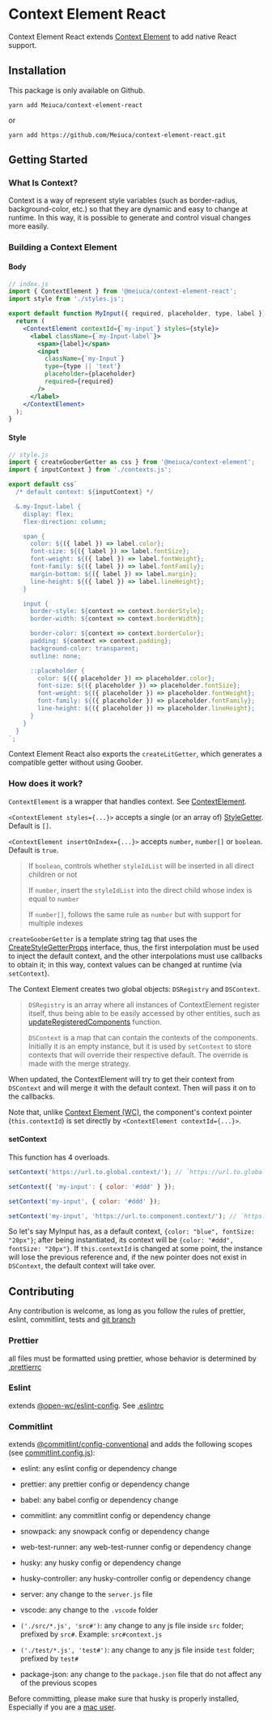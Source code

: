 # Context Element React

Context Element React extends [Context Element](https://github.com/Meiuca/context-element) to add native React support.

## Installation

This package is only available on Github.

`yarn add Meiuca/context-element-react`

or

`yarn add https://github.com/Meiuca/context-element-react.git`

## Getting Started

### What Is Context?

Context is a way of represent style variables (such as border-radius, background-color, etc.) so that they are dynamic and easy to
change at runtime. In this way, it is possible to generate and control visual changes more easily.

### Building a Context Element

#### Body

```jsx
// index.js
import { ContextElement } from '@meiuca/context-element-react';
import style from './styles.js';

export default function MyInput({ required, placeholder, type, label }) {
  return (
    <ContextElement contextId={`my-input`} styles={style}>
      <label className={`my-Input-label`}>
        <span>{label}</span>
        <input
          className={`my-Input`}
          type={type || 'text'}
          placeholder={placeholder}
          required={required}
        />
      </label>
    </ContextElement>
  );
}
```

#### Style

```js
// style.js
import { createGooberGetter as css } from '@meiuca/context-element';
import { inputContext } from './contexts.js';

export default css`
  /* default context: ${inputContext} */

  &.my-Input-label {
    display: flex;
    flex-direction: column;

    span {
      color: ${({ label }) => label.color};
      font-size: ${({ label }) => label.fontSize};
      font-weight: ${({ label }) => label.fontWeight};
      font-family: ${({ label }) => label.fontFamily};
      margin-bottom: ${({ label }) => label.margin};
      line-height: ${({ label }) => label.lineHeight};
    }

    input {
      border-style: ${context => context.borderStyle};
      border-width: ${context => context.borderWidth};

      border-color: ${context => context.borderColor};
      padding: ${context => context.padding};
      background-color: transparent;
      outline: none;

      ::placeholder {
        color: ${({ placeholder }) => placeholder.color};
        font-size: ${({ placeholder }) => placeholder.fontSize};
        font-weight: ${({ placeholder }) => placeholder.fontWeight};
        font-family: ${({ placeholder }) => placeholder.fontFamily};
        line-height: ${({ placeholder }) => placeholder.lineHeight};
      }
    }
  }
`;
```

Context Element React also exports the `createLitGetter`, which generates a compatible getter without using Goober.

### How does it work?

`ContextElement` is a wrapper that handles context.
See [ContextElement](./src/context-element.d.ts#L22).

`<ContextElement styles={...}>` accepts a single (or an array of) [StyleGetter](https://github.com/Meiuca/context-element/blob/main/src/css.d.ts#L9). Default is `[]`.

`<ContextElement insertOnIndex={...}>` accepts `number`, `number[]` or `boolean`. Default is `true`.

> If `boolean`, controls whether `styleIdList` will be inserted in all direct children or not
>
> If `number`, insert the `styleIdList` into the direct child whose index is equal to `number`
>
> If `number[]`, follows the same rule as `number` but with support for multiple indexes

`createGooberGetter` is a template string tag that uses the [CreateStyleGetterProps](https://github.com/Meiuca/context-element/blob/main/src/css.d.ts#L33) interface,
thus, the first interpolation must be used to inject the default context, and the other interpolations must use callbacks to obtain it;
in this way, context values ​​can be changed at runtime (via `setContext`).

The Context Element creates two global objects: `DSRegistry` and `DSContext`.

> `DSRegistry` is an array where all instances of ContextElement register itself, thus being able to be easily accessed by other entities,
> such as [updateRegisteredComponents](https://github.com/Meiuca/context-element/blob/main/src/context.d.ts#L9) function.
>
> `DSContext` is a map that can contain the contexts of the components. Initially it is an empty instance,
> but it is used by `setContext` to store contexts that will override their respective default. The override is made with the merge strategy.

When updated, the ContextElement will try to get their context from `DSContext` and will merge it with the default context.
Then will pass it on to the callbacks.

Note that, unlike [Context Element (WC)](https://github.com/Meiuca/context-element#how-does-it-work), the component's context pointer (`this.contextId`) is set directly by `<ContextElement contextId={...}>`.

#### setContext

This function has 4 overloads.

```js
setContext('https://url.to.global.context/'); // `https://url.to.global.context/` will return `{"my-input": {"color": "#ddd"}}`

setContext({ 'my-input': { color: '#ddd' } });

setContext('my-input', { color: '#ddd' });

setContext('my-input', 'https://url.to.component.context/'); // `https://url.to.component.context/` will return `{"color": "#ddd"}`
```

So let's say MyInput has, as a default context, `{color: "blue", fontSize: "20px"}`;
after being instantiated, its context will be `{color: "#ddd", fontSize: "20px"}`. If `this.contextId` is changed at some point,
the instance will lose the previous reference and, if the new pointer does not exist in `DSContext`, the default context will take over.

## Contributing

Any contribution is welcome, as long as you follow the rules of prettier, eslint, commitlint,
tests and [git branch](https://danielkummer.github.io/git-flow-cheatsheet)

### Prettier

all files must be formatted using prettier, whose behavior is determined by [.prettierrc](./.prettierrc)

### Eslint

extends [@open-wc/eslint-config](https://open-wc.org/guides/tools/linting-and-formatting/#linting-config). See [.eslintrc](./.eslintrc)

### Commitlint

extends [@commitlint/config-conventional](https://github.com/conventional-changelog/commitlint/tree/master/%40commitlint/config-conventional)
and adds the following scopes (see [commitlint.config.js](./commitlint.config.js)):

- eslint: any eslint config or dependency change

- prettier: any prettier config or dependency change

- babel: any babel config or dependency change

- commitlint: any commitlint config or dependency change

- snowpack: any snowpack config or dependency change

- web-test-runner: any web-test-runner config or dependency change

- husky: any husky config or dependency change

- husky-controller: any husky-controller config or dependency change

- server: any change to the `server.js` file

- vscode: any change to the `.vscode` folder

- `('./src/*.js', 'src#')`: any change to any js file inside `src` folder; prefixed by `src#`. Example: `src#context.js`

- `('./test/*.js', 'test#')`: any change to any js file inside `test` folder; prefixed by `test#`

- package-json: any change to the `package.json` file that do not affect any of the previous scopes

Before committing, please make sure that husky is properly installed, Especially if you are a [mac user](https://stackoverflow.com/questions/8598639/why-is-my-git-pre-commit-hook-not-executable-by-default).

